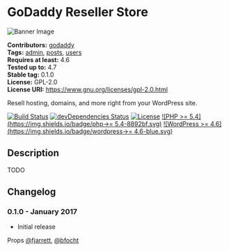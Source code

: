 # GoDaddy Reseller Store #
![Banner Image](/godaddy/wp-reseller-store/raw/master/.dev/wp-org-assets/banner-1544x500.png)

**Contributors:** [godaddy](https://profiles.wordpress.org/godaddy)  
**Tags:**              [admin](https://wordpress.org/plugins/tags/admin/), [posts](https://wordpress.org/plugins/tags/posts/), [users](https://wordpress.org/plugins/tags/users/)  
**Requires at least:** 4.6  
**Tested up to:**      4.7  
**Stable tag:**        0.1.0  
**License:**           GPL-2.0  
**License URI:**       https://www.gnu.org/licenses/gpl-2.0.html  

Resell hosting, domains, and more right from your WordPress site.

[![Build Status](https://travis-ci.org/godaddy/wp-reseller-store.svg?branch=master)](https://travis-ci.org/godaddy/wp-reseller-store) [![devDependencies Status](https://david-dm.org/godaddy/wp-reseller-store/master/dev-status.svg)](https://david-dm.org/godaddy/wp-reseller-store/master?type=dev) [![License](https://img.shields.io/badge/license-GPL--2.0-brightgreen.svg)](https://github.com/godaddy/wp-reseller-store/blob/master/license.txt) [![PHP >= 5.4](https://img.shields.io/badge/php->= 5.4-8892bf.svg)](https://secure.php.net/supported-versions.php) [![WordPress >= 4.6](https://img.shields.io/badge/wordpress->= 4.6-blue.svg)](https://wordpress.org/download/release-archive/)  

## Description ##

TODO

## Changelog ##

### 0.1.0 - January 2017 ###

* Initial release

Props [@fjarrett](https://github.com/fjarrett), [@bfocht](https://github.com/bfocht)
